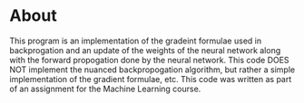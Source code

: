 # About #
This program is an implementation of the gradeint formulae used in backprogation and an update of the weights of the neural network along with the forward propogation done by the neural network. This code DOES NOT implement the nuanced backpropogation algorithm, but rather a simple implementation of the gradient formulae, etc. This code was written as part of an assignment for the Machine Learning course.

